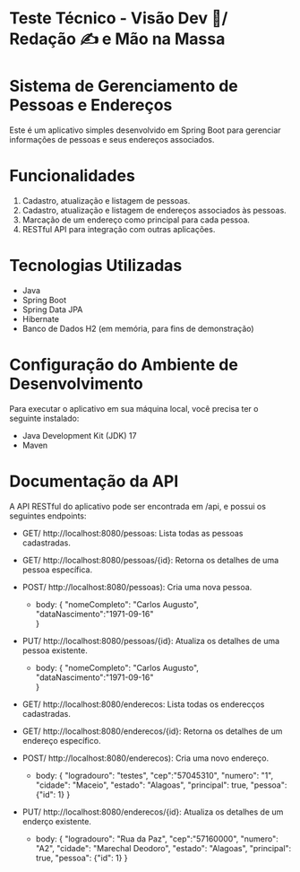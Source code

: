 # Teste Técnico - Visão Dev 👀/ Redação ✍ e Mão na Massa
# Sistema de Gerenciamento de Pessoas e Endereços
Este é um aplicativo simples desenvolvido em Spring Boot para gerenciar informações de pessoas e seus endereços associados.
# Funcionalidades
1. Cadastro, atualização e listagem de pessoas.
2. Cadastro, atualização e listagem de endereços associados às pessoas.
3. Marcação de um endereço como principal para cada pessoa.
4. RESTful API para integração com outras aplicações.

# Tecnologias Utilizadas
* Java
* Spring Boot
* Spring Data JPA
* Hibernate
* Banco de Dados H2 (em memória, para fins de demonstração)

# Configuração do Ambiente de Desenvolvimento
Para executar o aplicativo em sua máquina local, você precisa ter o seguinte instalado:
* Java Development Kit (JDK) 17
* Maven

# Documentação da API
A API RESTful do aplicativo pode ser encontrada em /api, e possui os seguintes endpoints:

* GET/ http://localhost:8080/pessoas: Lista todas as pessoas cadastradas.
* GET/ http://localhost:8080/pessoas/{id}: Retorna os detalhes de uma pessoa específica.
* POST/ http://localhost:8080/pessoas): Cria uma nova pessoa.
  - body:
  {	"nomeCompleto": "Carlos Augusto",
	  "dataNascimento":"1971-09-16"		
  }

* PUT/ http://localhost:8080/pessoas/{id}: Atualiza os detalhes de uma pessoa existente.
  - body:
  {	"nomeCompleto": "Carlos Augusto",
	  "dataNascimento":"1971-09-16"		
  }

* GET/ http://localhost:8080/enderecos: Lista todas os enderecços cadastradas.
*  GET/ http://localhost:8080/enderecos/{id}: Retorna os detalhes de um endereço específico.
* POST/ http://localhost:8080/enderecos): Cria uma novo endereço.
  - body: {
  	"logradouro": "testes",
	  "cep":"57045310",
  	"numero": "1",
	  "cidade": "Maceio",
  	"estado": "Alagoas",
	  "principal": true,
  	"pessoa": {"id": 1}
  } 

* PUT/ http://localhost:8080/enderecos/{id}: Atualiza os detalhes de um enderço existente.
  - body:
    {
  	"logradouro": "Rua da Paz",
	  "cep":"57160000",
  	"numero": "A2",
	  "cidade": "Marechal Deodoro",
  	"estado": "Alagoas",
	  "principal": true,
	  "pessoa": {"id": 1}
  }
